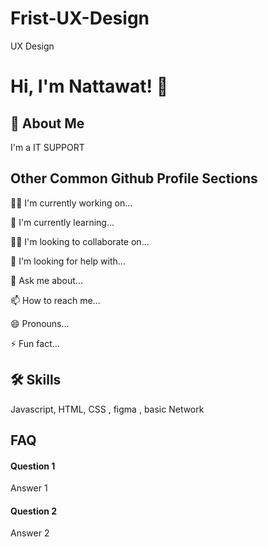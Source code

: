 # Frist-UX-Design
UX Design

# Hi, I'm Nattawat! 👋


## 🚀 About Me
I'm a IT SUPPORT


## Other Common Github Profile Sections
👩‍💻 I'm currently working on...

🧠 I'm currently learning...

👯‍♀️ I'm looking to collaborate on...

🤔 I'm looking for help with...

💬 Ask me about...

📫 How to reach me...

😄 Pronouns...

⚡️ Fun fact...


## 🛠 Skills
Javascript, HTML, CSS , figma , basic Network 


## FAQ

#### Question 1

Answer 1

#### Question 2

Answer 2




